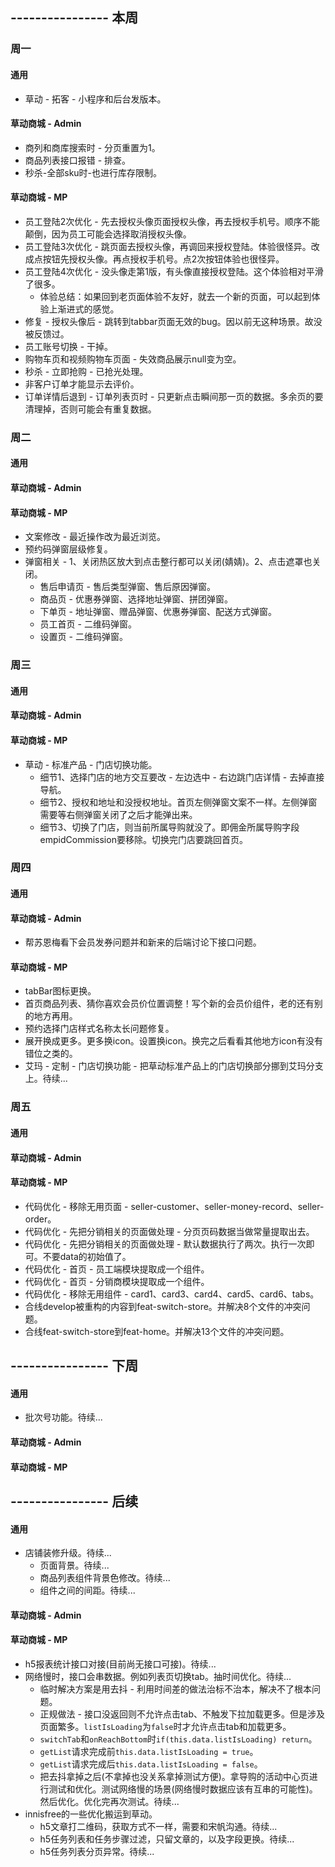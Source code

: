 ## ---------------- 本周

### 周一
#### 通用
* 草动 - 拓客 - 小程序和后台发版本。
#### 草动商城 - Admin
* 商列和商库搜索时 - 分页重置为1。
* 商品列表接口报错 - 排查。
* 秒杀-全部sku时-也进行库存限制。
#### 草动商城 - MP
* 员工登陆2次优化 - 先去授权头像页面授权头像，再去授权手机号。顺序不能颠倒，因为员工可能会选择取消授权头像。
* 员工登陆3次优化 - 跳页面去授权头像，再调回来授权登陆。体验很怪异。改成点按钮先授权头像。再点授权手机号。点2次按钮体验也很怪异。
* 员工登陆4次优化 - 没头像走第1版，有头像直接授权登陆。这个体验相对平滑了很多。
  - 体验总结：如果回到老页面体验不友好，就去一个新的页面，可以起到体验上渐进式的感觉。
* 修复 - 授权头像后 - 跳转到tabbar页面无效的bug。因以前无这种场景。故没被反馈过。
* 员工账号切换 - 干掉。
* 购物车页和视频购物车页面 - 失效商品展示null变为空。
* 秒杀 - 立即抢购 - 已抢光处理。
* 非客户订单才能显示去评价。
* 订单详情后退到 - 订单列表页时 - 只更新点击瞬间那一页的数据。多余页的要清理掉，否则可能会有重复数据。

### 周二
#### 通用
#### 草动商城 - Admin
#### 草动商城 - MP
* 文案修改 - 最近操作改为最近浏览。
* 预约码弹窗层级修复。
* 弹窗相关 - 1、关闭热区放大到点击整行都可以关闭(婧婧)。2、点击遮罩也关闭。
  - 售后申请页 - 售后类型弹窗、售后原因弹窗。
  - 商品页 - 优惠券弹窗、选择地址弹窗、拼团弹窗。
  - 下单页 - 地址弹窗、赠品弹窗、优惠券弹窗、配送方式弹窗。
  - 员工首页 - 二维码弹窗。
  - 设置页 - 二维码弹窗。

### 周三
#### 通用
#### 草动商城 - Admin
#### 草动商城 - MP
* 草动 - 标准产品 - 门店切换功能。
  - 细节1、选择门店的地方交互要改 - 左边选中 - 右边跳门店详情 - 去掉直接导航。
  - 细节2、授权和地址和没授权地址。首页左侧弹窗文案不一样。左侧弹窗需要等右侧弹窗关闭了之后才能弹出来。
  - 细节3、切换了门店，则当前所属导购就没了。即佣金所属导购字段empidCommission要移除。切换完门店要跳回首页。

### 周四
#### 通用
#### 草动商城 - Admin
* 帮苏恩梅看下会员发券问题并和新来的后端讨论下接口问题。
#### 草动商城 - MP
* tabBar图标更换。
* 首页商品列表、猜你喜欢会员价位置调整！写个新的会员价组件，老的还有别的地方再用。
* 预约选择门店样式名称太长问题修复。
* 展开换成更多。更多换icon。设置换icon。换完之后看看其他地方icon有没有错位之类的。
* 艾玛 - 定制 - 门店切换功能 - 把草动标准产品上的门店切换部分挪到艾玛分支上。待续...

### 周五
#### 通用
#### 草动商城 - Admin
#### 草动商城 - MP
* 代码优化 - 移除无用页面 - seller-customer、seller-money-record、seller-order。
* 代码优化 - 先把分销相关的页面做处理 - 分页页码数据当做常量提取出去。
* 代码优化 - 先把分销相关的页面做处理 - 默认数据执行了两次。执行一次即可。不要data的初始值了。
* 代码优化 - 首页 - 员工端模块提取成一个组件。
* 代码优化 - 首页 - 分销商模块提取成一个组件。
* 代码优化 - 移除无用组件 - card1、card3、card4、card5、card6、tabs。
* 合线develop被重构的内容到feat-switch-store。并解决8个文件的冲突问题。
* 合线feat-switch-store到feat-home。并解决13个文件的冲突问题。

## ---------------- 下周
#### 通用
* 批次号功能。待续...
#### 草动商城 - Admin
#### 草动商城 - MP

## ---------------- 后续
#### 通用
* 店铺装修升级。待续...
  - 页面背景。待续...
  - 商品列表组件背景色修改。待续...
  - 组件之间的间距。待续...
#### 草动商城 - Admin
#### 草动商城 - MP
* h5报表统计接口对接(目前尚无接口可接)。待续...
* 网络慢时，接口会串数据。例如列表页切换tab。抽时间优化。待续...
  - 临时解决方案是用去抖 - 利用时间差的做法治标不治本，解决不了根本问题。
  - 正规做法 - 接口没返回则不允许点击tab、不触发下拉加载更多。但是涉及页面繁多。`listIsLoading`为`false`时才允许点击tab和加载更多。
  - `switchTab`和`onReachBottom`时`if(this.data.listIsLoading) return`。
  - `getList`请求完成前`this.data.listIsLoading = true`。
  - `getList`请求完成后`this.data.listIsLoading = false`。
  - 把去抖拿掉之后(不拿掉也没关系拿掉测试方便)。拿导购的活动中心页进行测试和优化。测试网络慢的场景(网络慢时数据应该有互串的可能性)。然后优化。优化完再次测试。待续...
* innisfree的一些优化搬运到草动。
  - h5文章打二维码，获取方式不一样，需要和宋帆沟通。待续...
  - h5任务列表和任务步骤过滤，只留文章的，以及字段更换。待续...
  - h5任务列表分页异常。待续...

